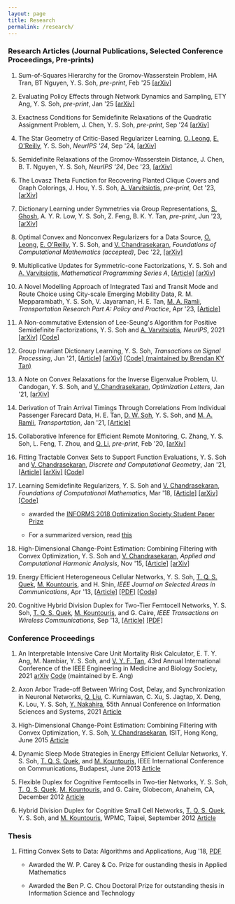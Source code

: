 ```yaml
---
layout: page
title: Research
permalink: /research/
---
```



### Research Articles (Journal Publications, Selected Conference Proceedings, Pre-prints)

1. Sum-of-Squares Hierarchy for the Gromov-Wasserstein Problem, HA Tran, BT Nguyen, Y. S. Soh, *pre-print*, Feb '25 <a href = "https://arxiv.org/abs/2502.09102">[arXiv]</a>

1. Evaluating Policy Effects through Network Dynamics and Sampling, ETY Ang, Y. S. Soh, *pre-print*, Jan '25 <a href = "https://arxiv.org/abs/2501.08150">[arXiv]</a>

1. Exactness Conditions for Semidefinite Relaxations of the Quadratic Assignment Problem, J. Chen, Y. S. Soh, *pre-print*, Sep '24 <a href = "https://arxiv.org/abs/2409.08802">[arXiv]</a>

1. The Star Geometry of Critic-Based Regularizer Learning, <a href ="https://www.oscarleong.com/">O. Leong</a>, <a href ="https://sites.google.com/view/eliza-oreilly/home">E. O'Reilly</a>, Y. S. Soh, *NeurIPS '24*, Sep '24, <a href = "https://arxiv.org/abs/2408.16852">[arXiv]</a>

1. Semidefinite Relaxations of the Gromov-Wasserstein Distance, J. Chen, B. T. Nguyen, Y. S. Soh, *NeurIPS '24*, Dec '23, <a href = "https://arxiv.org/pdf/2312.14572">[arXiv]</a>

1. The Lovasz Theta Function for Recovering Planted Clique Covers and Graph Colorings, J. Hou, Y. S. Soh, <a href ="https://sites.google.com/site/antoniosvarvitsiotis/">A. Varvitsiotis</a>, *pre-print*, Oct '23, <a href = "https://arxiv.org/abs/2310.00257">[arXiv]</a>

1. Dictionary Learning under Symmetries via Group Representations, <a href ="https://subhro-ghosh.github.io/">S. Ghosh</a>, A. Y. R. Low, Y. S. Soh, Z. Feng, B. K. Y. Tan, *pre-print*, Jun '23, <a href = "https://arxiv.org/abs/2305.19557">[arXiv]</a>

1. Optimal Convex and Nonconvex Regularizers for a Data Source, <a href ="https://www.oscarleong.com/">O. Leong</a>, <a href ="https://sites.google.com/view/eliza-oreilly/home">E. O'Reilly</a>, Y. S. Soh, and [V. Chandrasekaran](http://users.cms.caltech.edu/~venkatc/), *Foundations of Computational Mathematics (accepted)*, Dec '22, <a href = "https://arxiv.org/abs/2212.13597">[arXiv]</a>

1. Multiplicative Updates for Symmetric-cone Factorizations, Y. S. Soh and <a href ="https://sites.google.com/site/antoniosvarvitsiotis/">A. Varvitsiotis</a>, *Mathematical Programming Series A*, <a href = "https://link.springer.com/article/10.1007/s10107-023-02015-6">[Article]</a> <a href = "https://arxiv.org/abs/2108.00740">[arXiv]</a>

1. A Novel Modelling Approach of Integrated Taxi and Transit Mode and Route Choice using City-scale Emerging Mobility Data, R. M. Mepparambath, Y. S. Soh, V. Jayaraman, H. E. Tan, <a href ="https://scholar.google.com.sg/citations?user=VXEBYUAAAAAJ&hl=en">M. A. Ramli</a>, *Transportation Research Part A: Policy and Practice*, Apr '23, <a href = "https://www.sciencedirect.com/science/article/abs/pii/S0965856423000356">[Article]</a>	

1. A Non-commutative Extension of Lee-Seung's Algorithm for Positive Semidefinite Factorizations, Y. S. Soh and <a href ="https://sites.google.com/site/antoniosvarvitsiotis/">A. Varvitsiotis</a>, *NeurIPS*, 2021 <a href = "https://arxiv.org/abs/2106.00293">[arXiv]</a> <a href = "https://github.com/yssoh/PSD_MM">[Code]</a>

1. Group Invariant Dictionary Learning, Y. S. Soh, *Transactions on Signal Processing*, Jun '21, <a href = "https://ieeexplore.ieee.org/document/9461688">[Article]</a> <a href = "https://arxiv.org/abs/2007.07550">[arXiv]</a> <a href = "https://github.com/bkytan/gidl">[Code] (maintained by Brendan KY Tan)</a>

1. A Note on Convex Relaxations for the Inverse Eigenvalue Problem, U. Candogan, Y. S. Soh, and [V. Chandrasekaran](http://users.cms.caltech.edu/~venkatc/), *Optimization Letters*, Jan '21, <a href = "https://arxiv.org/abs/1911.02225">[arXiv]</a>

1. Derivation of Train Arrival Timings Through Correlations From Individual Passenger Farecard Data, H. E. Tan, <a href ="https://istd.sutd.edu.sg/people/faculty/soh-de-wen">D. W. Soh</a>, Y. S. Soh, and <a href ="https://scholar.google.com.sg/citations?user=VXEBYUAAAAAJ&hl=en">M. A. Ramli</a>, *Transportation*, Jan '21, <a href = "https://link.springer.com/article/10.1007/s11116-021-10164-w">[Article]</a>

1. Collaborative Inference for Efficient Remote Monitoring, C. Zhang, Y. S. Soh, L. Feng, T. Zhou, and <a href ="https://blog.nus.edu.sg/qianxiaoli/">Q. Li</a>, *pre-print*, Feb '20, <a href = "https://arxiv.org/abs/2002.04759">[arXiv]</a>

1. Fitting Tractable Convex Sets to Support Function Evaluations, Y. S. Soh and [V. Chandrasekaran](http://users.cms.caltech.edu/~venkatc/), *Discrete and Computational Geometry*, Jan '21, <a href = "https://link.springer.com/article/10.1007/s00454-020-00258-0">[Article]</a> <a href = "http://arxiv.org/abs/1903.04194">[arXiv]</a> <a href = "http://github.com/yssoh/cvxreg">[Code]</a>

1. Learning Semidefinite Regularizers, Y. S. Soh and [V. Chandrasekaran](http://users.cms.caltech.edu/~venkatc/), *Foundations of Computational Mathematics*, Mar '18, <a href = "http://link.springer.com/article/10.1007/s10208-018-9386-z">[Article]</a> <a href = "http://arxiv.org/abs/1701.01207">[arXiv]</a> <a href = "https://github.com/yssoh/SDP_DL">[Code]</a>  
	
	- awarded the <a href ="http://www.informs.org/Recognizing-Excellence/Community-Prizes/Optimization-Society/Optimization-Society-Student-Paper-Prize">INFORMS 2018 Optimization Society Student Paper Prize</a>  
	
	- For a summarized version, read [this](https://github.com/yssoh/informs18_sdpdl/raw/master/informs18_sdpdl.pdf) <br/> 
	
1. High-Dimensional Change-Point Estimation: Combining Filtering with Convex Optimization, Y. S. Soh and [V. Chandrasekaran](http://users.cms.caltech.edu/~venkatc/), *Applied and Computational Harmonic Analysis*, Nov '15, <a href = "https://www.sciencedirect.com/science/article/pii/S1063520315001542">[Article]</a> <a href = "http://arxiv.org/abs/1412.3731">[arXiv]</a>
	
1. Energy Efficient Heterogeneous Cellular Networks, Y. S. Soh, [T. Q. S. Quek](https://people.sutd.edu.sg/~tonyquek), [M. Kountouris](https://www.eurecom.fr/~kountour/), and H. Shin, *IEEE Journal on Selected Areas in Communications*, Apr '13, <a href = "https://ieeexplore.ieee.org/document/6502479">[Article]</a> <a href = "papers/SQKS_JSAC13.pdf">[PDF]</a> <a href = "http://github.com/yssoh/green_hcn">[Code]</a>

1. Cognitive Hybrid Division Duplex for Two-Tier Femtocell Networks, Y. S. Soh, [T. Q. S. Quek](https://people.sutd.edu.sg/~tonyquek), [M. Kountouris](https://www.eurecom.fr/~kountour/), and G. Caire, *IEEE Transactions on Wireless Communications*, Sep '13, <a href = "https://ieeexplore.ieee.org/xpl/articleDetails.jsp?arnumber=6594782">[Article]</a> <a href = "papers/SQKC_TWC13.pdf">[PDF]</a>  
  
### Conference Proceedings

1. An Interpretable Intensive Care Unit Mortality Risk Calculator, E. T. Y. Ang, M. Nambiar, Y. S. Soh, and [V. Y. F. Tan](https://vyftan.github.io/), 43rd Annual International Conference of the IEEE Engineering in Medicine and Biology Society, 2021 [arXiv](https://arxiv.org/abs/2101.07426) [Code](https://github.com/dualinsanity007/FYP-Interpretable-ICU-Mortality-Risk-Calculator) (maintained by E. Ang)

1. Axon Arbor Trade-off Between Wiring Cost, Delay, and Synchronization in Neuronal Networks, [Q. Liu](https://www.sustech.edu.cn/en/faculties/liuquanying.html), C. Kurniawan, C. Xu, S. Jagtap, X. Deng, K. Lou, Y. S. Soh, [Y. Nakahira](https://www.ece.cmu.edu/directory/bios/nakahira-yorie.html), 55th Annual Conference on Information Sciences and Systems, 2021 [Article](https://ieeexplore.ieee.org/abstract/document/9400271/)

1. High-Dimensional Change-Point Estimation: Combining Filtering with Convex Optimization, Y. S. Soh, [V. Chandrasekaran](http://users.cms.caltech.edu/~venkatc/), ISIT, Hong Kong, June 2015 [Article](http://ieeexplore.ieee.org/xpls/abs_all.jsp?arnumber=7282435&tag=1)

1. Dynamic Sleep Mode Strategies in Energy Efficient Cellular Networks, Y. S. Soh, [T. Q. S. Quek](https://people.sutd.edu.sg/~tonyquek), and [M. Kountouris](https://www.eurecom.fr/~kountour/), IEEE International Conference on Communications, Budapest, June 2013 [Article](http://ieeexplore.ieee.org/xpls/abs_all.jsp?arnumber=6655024&tag=1)

1. Flexible Duplex for Cognitive Femtocells in Two-tier Networks, Y. S. Soh, [T. Q. S. Quek](https://people.sutd.edu.sg/~tonyquek), [M. Kountouris](https://www.eurecom.fr/~kountour/), and G. Caire, Globecom, Anaheim, CA, December 2012 [Article](http://ieeexplore.ieee.org/xpls/abs_all.jsp?arnumber=6503443)

1. Hybrid Division Duplex for Cognitive Small Cell Networks, [T. Q. S. Quek](https://people.sutd.edu.sg/~tonyquek), Y. S. Soh, and [M. Kountouris](https://www.eurecom.fr/~kountour/), WPMC, Taipei, September 2012 [Article](http://ieeexplore.ieee.org/xpls/abs_all.jsp?arnumber=6398710)

  
### Thesis

1. Fitting Convex Sets to Data: Algorithms and Applications, Aug '18, [PDF](http://thesis.library.caltech.edu/11208/1/YongSheng_Soh_2019.pdf)

	- Awarded the W. P. Carey & Co. Prize for oustanding thesis in Applied Mathematics

	- Awarded the Ben P. C. Chou Doctoral Prize for outstanding thesis in Information Science and Technology
